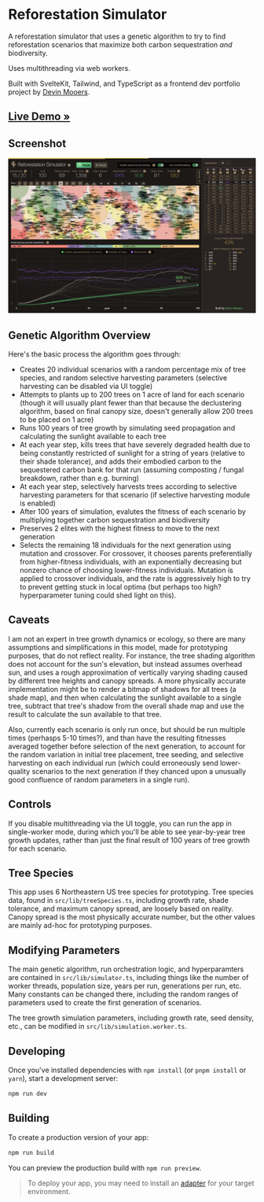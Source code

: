 # Reforestation Simulator

A reforestation simulator that uses a genetic algorithm to try to find reforestation scenarios that maximize both carbon sequestration *and* biodiversity.


Uses multithreading via web workers.

Built with SvelteKit, Tailwind, and TypeScript as a frontend dev portfolio project by [Devin Mooers](https://devinmooers.com).

## [Live Demo »](https://reforestationsimulator.netlify.app/)  

## Screenshot
![Screenshot](static/screenshot.png)

## Genetic Algorithm Overview

Here's the basic process the algorithm goes through:

- Creates 20 individual scenarios with a random percentage mix of tree species, and random selective harvesting parameters (selective harvesting can be disabled via UI toggle)
- Attempts to plants up to 200 trees on 1 acre of land for each scenario (though it will usually plant fewer than that because the declustering algorithm, based on final canopy size, doesn't generally allow 200 trees to be placed on 1 acre)
- Runs 100 years of tree growth by simulating seed propagation and calculating the sunlight available to each tree
- At each year step, kills trees that have severely degraded health due to being constantly restricted of sunlight for a string of years (relative to their shade tolerance), and adds their embodied carbon to the sequestered carbon bank for that run (assuming composting / fungal breakdown, rather than e.g. burning)
- At each year step, selectively harvests trees according to selective harvesting parameters for that scenario (if selective harvesting module is enabled)
- After 100 years of simulation, evalutes the fitness of each scenario by multiplying together carbon sequestration and biodiversity
- Preserves 2 elites with the highest fitness to move to the next generation
- Selects the remaining 18 individuals for the next generation using mutation and crossover. For crossover, it chooses parents preferentially from higher-fitness individuals, with an exponentially decreasing but nonzero chance of choosing lower-fitness individuals. Mutation is applied to crossover individuals, and the rate is aggressively high to try to prevent getting stuck in local optima (but perhaps too high? hyperparameter tuning could shed light on this).

## Caveats

I am not an expert in tree growth dynamics or ecology, so there are many assumptions and simplifications in this model, made for prototyping purposes, that do not reflect reality. For instance, the tree shading algorithm does not account for the sun's elevation, but instead assumes overhead sun, and uses a rough approximation of vertically varying shading caused by different tree heights and canopy spreads. A more physically accurate implementation might be to render a bitmap of shadows for all trees (a shade map), and then when calculating the sunlight available to a single tree, subtract that tree's shadow from the overall shade map and use the result to calculate the sun available to that tree.

Also, currently each scenario is only run once, but should be run multiple times (perhasps 5-10 times?), and than have the resulting fitnesses averaged together before selection of the next generation, to account for the random variation in initial tree placement, tree seeding, and selective harvesting on each individual run (which could erroneously send lower-quality scenarios to the next generation if they chanced upon a unusually good confluence of random parameters in a single run).

## Controls

If you disable multithreading via the UI toggle, you can run the app in single-worker mode, during which you'll be able to see year-by-year tree growth updates, rather than just the final result of 100 years of tree growth for each scenario.

## Tree Species

This app uses 6 Northeastern US tree species for prototyping. Tree species data, found in `src/lib/treeSpecies.ts`, including growth rate, shade tolerance, and maximum canopy spread, are loosely based on reality. Canopy spread is the most physically accurate number, but the other values are mainly ad-hoc for prototyping purposes.

## Modifying Parameters

The main genetic algorithm, run orchestration logic, and hyperparamters are contained in `src/lib/simulator.ts`, including things like the number of worker threads, population size, years per run, generations per run, etc. Many constants can be changed there, including the random ranges of parameters used to create the first generation of scenarios.

The tree growth simulation parameters, including growth rate, seed density, etc., can be modified in `src/lib/simulation.worker.ts`.

## Developing

Once you've installed dependencies with `npm install` (or `pnpm install` or `yarn`), start a development server:

```bash
npm run dev
```

## Building

To create a production version of your app:

```bash
npm run build
```

You can preview the production build with `npm run preview`.

> To deploy your app, you may need to install an [adapter](https://kit.svelte.dev/docs/adapters) for your target environment.
